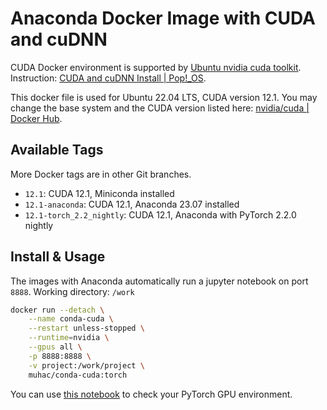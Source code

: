 # Anaconda Docker Image with CUDA and cuDNN

CUDA Docker environment is supported by [Ubuntu nvidia cuda toolkit](https://packages.ubuntu.com/jammy/amd64/nvidia-cuda-toolkit). Instruction: [CUDA and cuDNN Install | Pop!_OS](https://support.system76.com/articles/cuda/).

This docker file is used for Ubuntu 22.04 LTS, CUDA version 12.1. You may change the base system and the CUDA version listed here: [nvidia/cuda | Docker Hub](https://hub.docker.com/r/nvidia/cuda/tags?page=1).

## Available Tags

More Docker tags are in other Git branches.

- `12.1`: CUDA 12.1, Miniconda installed
- `12.1-anaconda`: CUDA 12.1, Anaconda 23.07 installed
- `12.1-torch_2.2_nightly`: CUDA 12.1, Anaconda with PyTorch 2.2.0 nightly

## Install & Usage

The images with Anaconda automatically run a jupyter notebook on port `8888`. Working directory: `/work`

```bash
docker run --detach \
    --name conda-cuda \
    --restart unless-stopped \
    --runtime=nvidia \
    --gpus all \
    -p 8888:8888 \
    -v project:/work/project \
    muhac/conda-cuda:torch
```

You can use [this notebook](notebook/PyTorchGPU.ipynb) to check your PyTorch GPU environment.
